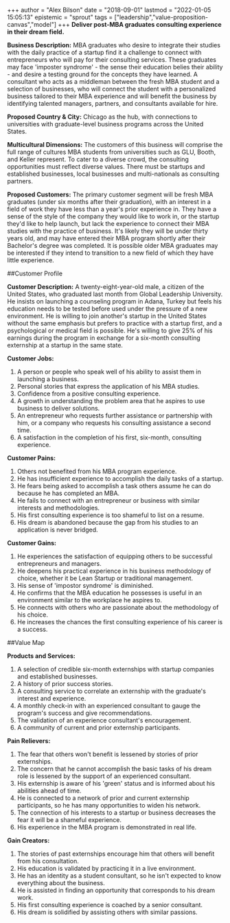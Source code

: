 +++
author = "Alex Bilson"
date = "2018-09-01"
lastmod = "2022-01-05 15:05:13"
epistemic = "sprout"
tags = ["leadership","value-proposition-canvas","model"]
+++
**Deliver post-MBA graduates consulting experience in their dream field.**

**Business Description:** MBA graduates who desire to integrate their studies with the daily practice of a startup find it a challenge to connect with entrepreneurs who will pay for their consulting services. These graduates may face 'imposter syndrome' - the sense their education belies their ability - and desire a testing ground for the concepts they have learned. A consultant who acts as a middleman between the fresh MBA student and a selection of businesses, who will connect the student with a personalized business tailored to their MBA experience and will benefit the business by identifying talented managers, partners, and consultants available for hire.

**Proposed Country & City:** Chicago as the hub, with connections to universities with graduate-level business programs across the United States.

**Multicultural Dimensions:** The customers of this business will comprise the full range of cultures MBA students from universities such as GLU, Booth, and Keller represent. To cater to a diverse crowd, the consulting opportunities must reflect diverse values. There must be startups and established businesses, local businesses and multi-nationals as consulting partners.

**Proposed Customers:** The primary customer segment will be fresh MBA graduates (under six months after their graduation), with an interest in a field of work they have less than a year's prior experience in. They have a sense of the style of the company they would like to work in, or the startup they'd like to help launch, but lack the experience to connect their MBA studies with the practice of business. It's likely they will be under thirty years old, and may have entered their MBA program shortly after their Bachelor's degree was completed. It is possible older MBA graduates may be interested if they intend to transition to a new field of which they have little experience.

##Customer Profile

**Customer Description:** A twenty-eight-year-old male, a citizen of the United States, who graduated last month from Global Leadership University. He insists on launching a counseling program in Adana, Turkey but feels his education needs to be tested before used under the pressure of a new environment. He is willing to join another's startup in the United States without the same emphasis but prefers to practice with a startup first, and a psychological or medical field is possible. He's willing to give 25% of his earnings during the program in exchange for a six-month consulting externship at a startup in the same state.

**Customer Jobs:**

1. A person or people who speak well of his ability to assist them in launching a business.
2. Personal stories that express the application of his MBA studies.
3. Confidence from a positive consulting experience.
4. A growth in understanding the problem area that he aspires to use business to deliver solutions.
5. An entrepreneur who requests further assistance or partnership with him, or a company who requests his consulting assistance a second time.
6. A satisfaction in the completion of his first, six-month, consulting experience.

**Customer Pains:**

1. Others not benefited from his MBA program experience.
2. He has insufficient experience to accomplish the daily tasks of a startup.
3. He fears being asked to accomplish a task others assume he can do because he has completed an MBA.
4. He fails to connect with an entrepreneur or business with similar interests and methodologies.
5. His first consulting experience is too shameful to list on a resume.
6. His dream is abandoned because the gap from his studies to an application is never bridged.

**Customer Gains:**

1. He experiences the satisfaction of equipping others to be successful entrepreneurs and managers.
2. He deepens his practical experience in his business methodology of choice, whether it be Lean Startup or traditional management.
3. His sense of 'impostor syndrome' is diminished.
4. He confirms that the MBA education he possesses is useful in an environment similar to the workplace he aspires to.
5. He connects with others who are passionate about the methodology of his choice.
6. He increases the chances the first consulting experience of his career is a success.

##Value Map

**Products and Services:**

1. A selection of credible six-month externships with startup companies and established businesses.
2. A history of prior success stories.
3. A consulting service to correlate an externship with the graduate's interest and experience.
4. A monthly check-in with an experienced consultant to gauge the program's success and give recommendations.
5. The validation of an experience consultant's encouragement.
6. A community of current and prior externship participants.

**Pain Relievers:**

1. The fear that others won't benefit is lessened by stories of prior externships.
2. The concern that he cannot accomplish the basic tasks of his dream role is lessened by the support of an experienced consultant.
3. His externship is aware of his 'green' status and is informed about his abilities ahead of time.
4. He is connected to a network of prior and current externship participants, so he has many opportunities to widen his network.
5. The connection of his interests to a startup or business decreases the fear it will be a shameful experience.
6. His experience in the MBA program is demonstrated in real life.

**Gain Creators:**

1. The stories of past externships encourage him that others will benefit from his consultation.
2. His education is validated by practicing it in a live environment.
3. He has an identity as a student consultant, so he isn't expected to know everything about the business.
4. He is assisted in finding an opportunity that corresponds to his dream work.
5. His first consulting experience is coached by a senior consultant.
6. His dream is solidified by assisting others with similar passions.
